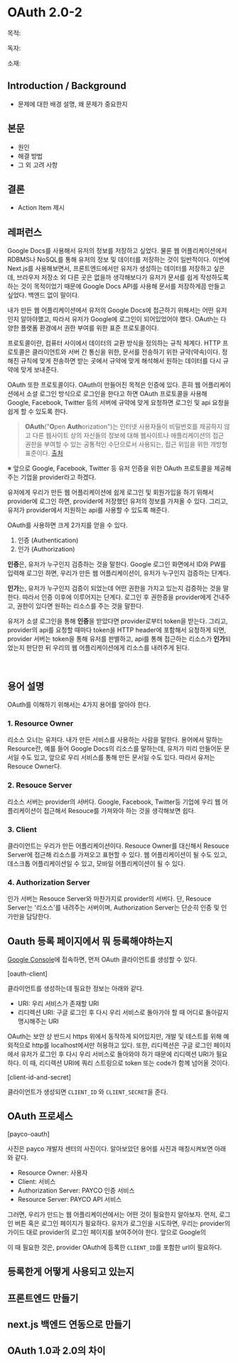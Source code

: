 # OAuth 2.0-2

목적:

독자:

소재:

## Introduction / Background

- 문제에 대한 배경 설명, 왜 문제가 중요한지

## 본문

- 원인
- 해결 방법
- 그 외 고려 사항

## 결론

- Action Item 제시

## 레퍼런스

Google Docs를 사용해서 유저의 정보를 저장하고 싶었다. 물론 웹 어플리케이션에서 RDBMS나 NoSQL를 통해 유저의 정보 및 데이터를 저장하는 것이 일반적이다. 이번에 Next.js를 사용해보면서, 프론트엔드에서만 유저가 생성하는 데이터를 저장하고 싶은데, 브라우저 저장소 외 다른 곳은 없을까 생각해보다가 유저가 문서를 쉽게 작성하도록 하는 것이 목적이었기 때문에 Google Docs API를 사용해 문서를 저장하게끔 만들고 싶었다. 백엔드 없이 말이다.

내가 만든 웹 어플리케이션에서 유저의 Google Docs에 접근하기 위해서는 어떤 유저인지 알아야했고, 따라서 유저가 Google에 로그인이 되어있었어야 했다. OAuth는 다양한 플랫폼 환경에서 권한 부여를 위한 표준 프로토콜이다.

프로토콜이란, 컴퓨터 사이에서 데이터의 교환 방식을 정의하는 규칙 체계다. HTTP 프로토콜은 클라이언트와 서버 간 통신을 위한, 문서를 전송하기 위한 규약(약속)이다. 정해진 규칙에 맞게 전송하면 받는 곳에서 규약에 맞게 해석해서 원하는 데이터를 다시 규약에 맞게 보내준다.

OAuth 또한 프로토콜이다. OAuth이 만들어진 목적은 인증에 있다. 흔히 웹 어플리케이션에서 소셜 로그인 방식으로 로그인을 한다고 하면 OAuth 프로토콜을 사용해 Google, Facebook, Twitter 등의 서버에 규약에 맞게 요청하면 로그인 및 api 요청을 쉽게 할 수 있도록 한다.

> **OAuth**("**O**pen **Auth**orization")는 인터넷 사용자들이 비밀번호를 제공하지 않고 다른 웹사이트 상의 자신들의 정보에 대해 웹사이트나 애플리케이션의 접근 권한을 부여할 수 있는 공통적인 수단으로서 사용되는, 접근 위임을 위한 개방형 표준이다. [출처](https://ko.wikipedia.org/wiki/OAuth)

※ 앞으로 Google, Facebook, Twitter 등 유저 인증을 위한 OAuth 프로토콜을 제공해주는 기업을 provider라고 하겠다.

유저에게 우리가 만든 웹 어플리케이션에 쉽게 로그인 및 회원가입을 하기 위해서 provider에 로그인 하면, provider에 저장했던 유저의 정보를 가져올 수 있다. 그리고, 유저가 provider에서 지원하는 api를 사용할 수 있도록 해준다.

OAuth를 사용하면 크게 2가지를 얻을 수 있다.

1. 인증 (Authentication)
2. 인가 (Authorization)

**인증**은, 유저가 누구인지 검증하는 것을 말한다. Google 로그인 화면에서 ID와 PW를 입력해 로그인 하면, 우리가 만든 웹 어플리케이션이, 유저가 누구인지 검증하는 단계다.

**인가**는, 유저가 누구인지 검증이 되었는데 어떤 권한을 가지고 있는지 검증하는 것을 말한다. 따라서 인증 이후에 이루어지는 단계다. 로그인 후 권한증을 provider에게 건내주고, 권한이 있다면 원하는 리소스를 주는 것을 말한다.

유저가 소셜 로그인을 통해 **인증**을 받았다면 provider로부터 token을 받는다. 그리고, provider의 api를 요청할 때마다 token을 HTTP header에 포함해서 요청하게 되면, provider 서버는 token을 통해 유저를 판별하고, api를 통해 접근하는 리소스가 **인가**되었는지 판단한 뒤 우리의 웹 어플리케이션에게 리소스를 내려주게 된다.

<br />

## 용어 설명

OAuth를 이해하기 위해서는 4가지 용어를 알아야 한다.

### 1. Resource Owner

리소스 오너는 유저다. 내가 만든 서비스를 사용하는 사람을 말한다. 용어에서 말하는 Resource란, 예를 들어 Google Docs의 리소스를 말하는데, 유저가 미리 만들어둔 문서일 수도 있고, 앞으로 우리 서비스를 통해 만든 문서일 수도 있다. 따라서 유저는 Resouce Owner다.

### 2. Resouce Server

리소스 서버는 provider의 서버다. Google, Facebook, Twitter등 기업에 우리 웹 어플리케이션이 접근해서 Resouce를 가져와야 하는 것을 생각해보면 쉽다.

### 3. Client

클라이언트는 우리가 만든 어플리케이션이다. Resouce Owner를 대신해서 Resouce Server에 접근해 리소스를 가져오고 표현할 수 있다. 웹 어플리케이션이 될 수도 있고, 데스크톱 어플리케이션일 수 있고, 모바일 어플리케이션이 될 수 있다.

### 4. Authorization Server

인가 서버는 Resouce Server와 마찬가지로 provider의 서버다. 단, Resouce Server는 '리소스'를 내려주는 서버이며, Authorization Server는 단순히 인증 및 인가만을 담당한다.

## Oauth 등록 페이지에서 뭐 등록해야하는지

[Google Console](https://console.cloud.google.com/)에 접속하면, 먼저 OAuth 클라이언트를 생성할 수 있다.

[oauth-client]

클라이언트를 생성하는데 필요한 정보는 아래와 같다.

- URI: 우리 서비스가 존재할 URI
- 리디렉션 URI: 구글 로그인 후 다시 우리 서비스로 돌아가야 할 때 어디로 돌아갈지 명시해주는 URI

OAuth는 보안 상 반드시 https 위에서 동작하게 되어있지만, 개발 및 테스트를 위해 예외적으로 http를 localhost에서만 허용하고 있다. 또한, 리디렉션은 구글 로그인 페이지에서 유저가 로그인 후 다시 우리 서비스로 돌아와야 하기 때문에 리디렉션 URI가 필요하다. 이 때, 리디렉션 URI에 쿼리 스트링으로 token 또는 code가 함께 넘어올 것이다.

[client-id-and-secret]

클라이언트가 생성되면 `CLIENT_ID` 와 `CLIENT_SECRET`을 준다.

## OAuth 프로세스

[payco-oauth]

사진은 payco 개발자 센터의 사진이다. 알아보았던 용어를 사진과 매칭시켜보면 아래와 같다.

- Resource Owner: 사용자
- Client: 서비스
- Authorization Server: PAYCO 인증 서비스
- Resource Server: PAYCO API 서비스

그러면, 우리가 만드는 웹 어플리케이션에서는 어떤 것이 필요한지 알아보자. 먼저, 로그인 버튼 혹은 로그인 페이지가 필요하다. 유저가 로그인을 시도하면, 우리는 provider의 가이드 대로 provider의 로그인 페이지를 보여주어야 한다. 앞으로 Google의

이 때 필요한 것은, provider OAuth에 등록한 `CLIENT_ID`를 포함한 url이 필요하다.

## 등록한게 어떻게 사용되고 있는지

## 프론트엔드 만들기

## next.js 백엔드 연동으로 만들기

## OAuth 1.0과 2.0의 차이

